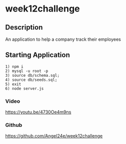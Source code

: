 # week12challenge
## Description
An application to help a company track their employees
## Starting Application
```
1) npm i
2) mysql -u root -p
3) source db/schema.sql;
4) source db/seeds.sql;
5) exit
6) node server.js
```
### Video
https://youtu.be/4730Oe4m9ns

### Github
https://github.com/Angel24e/week12challenge